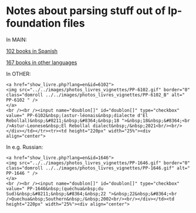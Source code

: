 # Notes about parsing stuff out of lp-foundation files

In MAIN:

<a href="doubles.php?lang=en&doubles=69">102&nbsp;books in&nbsp;Spanish</a></strong></td>

<a href="doubles_autres.php?lang=en ">167&nbsp;books in&nbsp;other languages</a></strong></td>


In OTHER:

```
<a href="show_livre.php?lang=en&id=6102">
<img src="../../images/photos_livres_vignettes/PP-6102.gif" border="0" class="domroll ../../images/photos_livres_vignettes/PP-6102_B" alt=" PP-6102 " />
</a>
<br /><br /><input name="doublon[]" id="doublon[]" type="checkbox" value=" PP-6102&nbsp;(astur-léonais&nbsp;dialecte d'El Rebollal)&nbsp;&#8211;&nbsp;&#8364;&nbsp;18 ">&nbsp;18&nbsp;&#8364;<br />Astur-Leonese&nbsp;El Rebollal dialect&nbsp;/&nbsp;2021<br/><br/></div></td></tr><tr><td height="220px" width="25%"><div align="center">
```

In e.g. Russian:

```
<a href="show_livre.php?lang=en&id=1646">
<img src="../../images/photos_livres_vignettes/PP-1646.gif" border="0" class="domroll ../../images/photos_livres_vignettes/PP-1646.gif" alt=" PP-1646 " />
</a>
<br /><br /><input name="doublon[]" id="doublon[]" type="checkbox" value=" PP-1646&nbsp;(quéchua&nbsp;du Sud)&nbsp;&#8211;&nbsp;&#8364;&nbsp;22 ">&nbsp;22&nbsp;&#8364;<br />Quechua&nbsp;Southern&nbsp;/&nbsp;2002<br/><br/></div></td><td height="220px" width="25%"><div align="center">
```